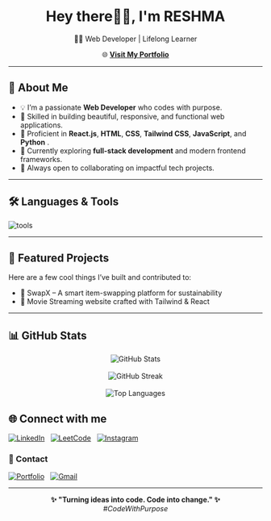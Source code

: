 <h1 align="center">Hey there🖐🏼, I'm RESHMA</h1>

<p align="center">
 👩‍💻 Web Developer | Lifelong Learner
</p>

<p align="center">
  🌐 <a href="https://reshmajprofile.netlify.app/" target="_blank" text-design=none><b>Visit My Portfolio</b></a> 
</p>

---

## 🦾 About Me

- 💡 I’m a passionate **Web Developer** who codes with purpose.
- 🔧 Skilled in building beautiful, responsive, and functional web applications.
- 💬 Proficient in **React.js**, **HTML**, **CSS**, **Tailwind CSS**, **JavaScript**, and **Python** .
- 🌱 Currently exploring **full-stack development** and modern frontend frameworks.
- 🤝 Always open to collaborating on impactful tech projects.

---


##  🛠️ Languages & Tools
<p align="left"> 
  <img src="https://skillicons.dev/icons?i=js,react,nodejs,tailwind,python,html,css,git,github,vscode" alt="tools" />
</p>

---

## 📌 Featured Projects

Here are a few cool things I’ve built and contributed to:
- 🧩 SwapX – A smart item-swapping platform for sustainability
- 🎯 Movie Streaming website crafted with Tailwind & React

---

## 📊 GitHub Stats

<p align="center">
  <img src="https://github-readme-stats.vercel.app/api?username=reshmaaj&show_icons=true&theme=tokyonight" alt="GitHub Stats" />
  <br><br>
  <img src="https://streak-stats.demolab.com/?user=reshmaaj&theme=tokyonight" alt="GitHub Streak" />
  <br><br>
  <img src="https://github-readme-stats.vercel.app/api/top-langs/?username=reshmaaj&layout=compact&theme=tokyonight" alt="Top Languages" />
</p>

## 🌐 Connect with me
[![LinkedIn](https://img.shields.io/badge/LinkedIn-0077B5?style=for-the-badge&logo=linkedin&logoColor=white)](https://www.linkedin.com/in/reshma-jesurajan1510/) &nbsp;
[![LeetCode](https://img.shields.io/badge/LeetCode-FFA116?style=for-the-badge&logo=leetcode&logoColor=white)](https://leetcode.com/u/reshmaJr/)  &nbsp;
[![Instagram](https://img.shields.io/badge/Instagram-E4405F?style=for-the-badge&logo=instagram&logoColor=white)](https://www.instagram.com/reshhmaajr/)  &nbsp;

### 💬 Contact
[![Portfolio](https://img.shields.io/badge/Portfolio-R-ff69b4?style=for-the-badge)](https://reshmajprofile.netlify.app/)  &nbsp;
[![Gmail](https://img.shields.io/badge/Gmail-D14836?style=for-the-badge&logo=gmail&logoColor=white)](mailto:reshhmaajr@gmail.com)  &nbsp;






---

<p align="center">
  <b>✨ "Turning ideas into code. Code into change." ✨</b><br>
  <i>#CodeWithPurpose</i>
</p>

